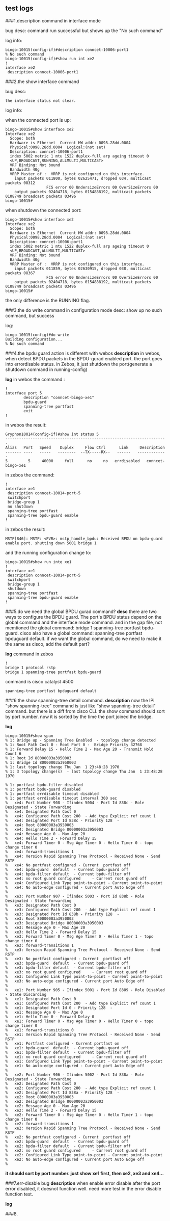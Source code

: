 ## test logs

###1.description command in interface mode

bug desc: command run successful but shows up the "No such command"

log info:

    bingo-10015(config-if)#description conncet-10006-port1
    % No such command
    bingo-10015(config-if)#show run int xe2
    !
    interface xe2
     description conncet-10006-port1

###2.the show interface command

bug desc:
    
    the interface status not clear.

log info:
    
when the connected port is up:

    bingo-10015#show interface xe2
    Interface xe2
      Scope: both
      Hardware is Ethernet  Current HW addr: 0098.28dd.0004
      Physical:0098.28dd.0004  Logical:(not set)
      Description: conncet-10006-port1
      index 5002 metric 1 mtu 1522 duplex-full arp ageing timeout 0
      <UP,BROADCAST,RUNNING,ALLMULTI,MULTICAST>
      VRF Binding: Not bound
      Bandwidth 40g
      VRRP Master of :  VRRP is not configured on this interface.
        input packets 011800, bytes 02625471, dropped 034, multicast packets 08312
                      FCS error 00 UndersizeErrors 00 OverSizeErrors 00
        output packets 02404718, bytes 0154888192, multicast packets 0108749 broadcast packets 03496
    bingo-10015#

when shutdown the connected port:

    bingo-10015#show interface xe2
    Interface xe2
      Scope: both
      Hardware is Ethernet  Current HW addr: 0098.28dd.0004
      Physical:0098.28dd.0004  Logical:(not set)
      Description: conncet-10006-port1
      index 5002 metric 1 mtu 1522 duplex-full arp ageing timeout 0
      <UP,BROADCAST,ALLMULTI,MULTICAST>
      VRF Binding: Not bound
      Bandwidth 40g
      VRRP Master of :  VRRP is not configured on this interface.
        input packets 011859, bytes 02630915, dropped 038, multicast packets 08367
                      FCS error 00 UndersizeErrors 00 OverSizeErrors 00
        output packets 02404718, bytes 0154888192, multicast packets 0108749 broadcast packets 03496
    bingo-10015#

the only difference is the RUNNING flag.


###3.the do write command in configuration mode
desc: show up no such command, but success

log:

    bingo-10015(config)#do write
    Building configuration...
    % No such command

###4.the bpdu guard action is different with webos
**description**
in webos, when detect BPDU packets in the BPDU-gurad enabled port. the port goes into errordisable status. 
in Zebos, it just shutdown the port(generate a shutdown command in running-config)

**log**
in webos the command :

    !
    interface port 5
            description "conncet-bingo-xe1"
            bpdu-guard
            spanning-tree portfast
            exit
    !
in webos the result:
    
    Gryphon10014(config-if)#show int status 5
    -----------------------------------------------------------------------
    Alias   Port   Speed    Duplex     Flow Ctrl      Link     Description
    ------- ----   -----   --------  --TX-----RX--   ------   -------------
    5         5     40000     full      no     no   errdisabled   conncet-bingo-xe1

in zebos the command:

    !
    interface xe1
     description conncet-10014-port-5
     switchport
     bridge-group 1
     no shutdown
     spanning-tree portfast
     spanning-tree bpdu-guard enable
    !
in zebos the result:

    MSTP[846]: MSTP: <PVR>: mstp_handle_bpdu: Received BPDU on bpdu-guard enable port. shutting down 5001 bridge 1

and the running configuration change to:

    bingo-10015#show run inte xe1
    !
    interface xe1
     description conncet-10014-port-5
     switchport
     bridge-group 1
     shutdown
     spanning-tree portfast
     spanning-tree bpdu-guard enable
    !

###5.do we need the global BPDU gurad command? 
**desc**
there are two ways to configure the BPDU guard. The port's BPDU status depend on the global command and the interface mode command.
and in the gap file, not memtioned the global command: bridge 1 spanning-tree portfast bpdu-guard.
cisco also have a global command: spanning-tree portfast bpduguard default.
if we want the global command, do we need to make it the same as cisco, add the default part?

**log**
command in zebos

    !
    bridge 1 protocol rstp
    bridge 1 spanning-tree portfast bpdu-guard

command is cisco catalyst 4500

    spanning-tree portfast bpduguard default

###6.the show spanning-tree detail command.
**description**
now the IPI "show spanning-tree" command is just like "show spanning-tree detail" command.
but there is a diff from cisco CLI. the show command should sort by port number.
now it is sorted by the time the port joined the bridge.

**log**

    bingo-10015#show span
    % 1: Bridge up - Spanning Tree Enabled  - topology change detected
    % 1: Root Path Cost 0 - Root Port 0 -  Bridge Priority 32768
    % 1: Forward Delay 15 - Hello Time 2 - Max Age 20 - Transmit Hold Count 6
    % 1: Root Id 80000003a3950003
    % 1: Bridge Id 80000003a3950003
    % 1: last topology change Thu Jan  1 23:48:28 1970
    % 1: 3 topology change(s)  - last topology change Thu Jan  1 23:48:28 1970
    
    % 1: portfast bpdu-filter disabled
    % 1: portfast bpdu-guard disabled
    % 1: portfast errdisable timeout disabled
    % 1: portfast errdisable timeout interval 300 sec
    %   xe4: Port Number 908 - Ifindex 5004 - Port Id 838c - Role Designated - State Forwarding
    %   xe4: Designated Path Cost 0
    %   xe4: Configured Path Cost 200  - Add type Explicit ref count 1
    %   xe4: Designated Port Id 838c - Priority 128  -
    %   xe4: Root 80000003a3950003
    %   xe4: Designated Bridge 80000003a3950003
    %   xe4: Message Age 0 - Max Age 20
    %   xe4: Hello Time 2 - Forward Delay 15
    %   xe4: Forward Timer 0 - Msg Age Timer 0 - Hello Timer 0 - topo change timer 0
    %   xe4: forward-transitions 1
    %   xe4: Version Rapid Spanning Tree Protocol - Received None - Send RSTP
    %   xe4: No portfast configured - Current  portfast off
    %   xe4: bpdu-guard  default  - Current bpdu-guard off
    %   xe4: bpdu-filter default  - Current bpdu-filter off
    %   xe4: no root guard configured     - Current root guard off
    %   xe4: Configured Link Type point-to-point - Current point-to-point
    %   xe4: No auto-edge configured - Current port Auto Edge off
    %
    %   xe3: Port Number 907 - Ifindex 5003 - Port Id 838b - Role Designated - State Forwarding
    %   xe3: Designated Path Cost 0
    %   xe3: Configured Path Cost 200  - Add type Explicit ref count 1
    %   xe3: Designated Port Id 838b - Priority 128  -
    %   xe3: Root 80000003a3950003
    %   xe3: Designated Bridge 80000003a3950003
    %   xe3: Message Age 0 - Max Age 20
    %   xe3: Hello Time 2 - Forward Delay 15
    %   xe3: Forward Timer 0 - Msg Age Timer 0 - Hello Timer 1 - topo change timer 0
    %   xe3: forward-transitions 1
    %   xe3: Version Rapid Spanning Tree Protocol - Received None - Send RSTP
    %   xe3: No portfast configured - Current  portfast off
    %   xe3: bpdu-guard  default  - Current bpdu-guard off
    %   xe3: bpdu-filter default  - Current bpdu-filter off
    %   xe3: no root guard configured     - Current root guard off
    %   xe3: Configured Link Type point-to-point - Current point-to-point
    %   xe3: No auto-edge configured - Current port Auto Edge off
    %
    %   xe1: Port Number 905 - Ifindex 5001 - Port Id 8389 - Role Disabled - State Discarding
    %   xe1: Designated Path Cost 0
    %   xe1: Configured Path Cost 200  - Add type Explicit ref count 1
    %   xe1: Designated Port Id 0 - Priority 128  -
    %   xe1: Message Age 0 - Max Age 0
    %   xe1: Hello Time 0 - Forward Delay 0
    %   xe1: Forward Timer 0 - Msg Age Timer 0 - Hello Timer 0 - topo change timer 0
    %   xe1: forward-transitions 0
    %   xe1: Version Rapid Spanning Tree Protocol - Received None - Send RSTP
    %   xe1: Portfast configured - Current portfast on
    %   xe1: bpdu-guard  default  - Current bpdu-guard off
    %   xe1: bpdu-filter default  - Current bpdu-filter off
    %   xe1: no root guard configured     - Current root guard off
    %   xe1: Configured Link Type point-to-point - Current point-to-point
    %   xe1: No auto-edge configured - Current port Auto Edge off
    %
    %   xe2: Port Number 906 - Ifindex 5002 - Port Id 838a - Role Designated - State Forwarding
    %   xe2: Designated Path Cost 0
    %   xe2: Configured Path Cost 200  - Add type Explicit ref count 1
    %   xe2: Designated Port Id 838a - Priority 128  -
    %   xe2: Root 80000003a3950003
    %   xe2: Designated Bridge 80000003a3950003
    %   xe2: Message Age 0 - Max Age 20
    %   xe2: Hello Time 2 - Forward Delay 15
    %   xe2: Forward Timer 0 - Msg Age Timer 0 - Hello Timer 1 - topo change timer 0
    %   xe2: forward-transitions 1
    %   xe2: Version Rapid Spanning Tree Protocol - Received None - Send RSTP
    %   xe2: No portfast configured - Current  portfast off
    %   xe2: bpdu-guard  default  - Current bpdu-guard off
    %   xe2: bpdu-filter default  - Current bpdu-filter off
    %   xe2: no root guard configured     - Current root guard off
    %   xe2: Configured Link Type point-to-point - Current point-to-point
    %   xe2: No auto-edge configured - Current port Auto Edge off
    %

**it should sort by port number. just show xe1 first, then xe2, xe3 and xe4...**

###7.err-disable bug
**description**
when enable error disable after the port error disabled, it doesnot function well.
need more test in the error disable function test.

**log**


###8.
















